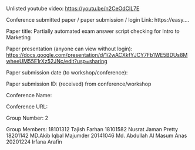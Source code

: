 Unlisted youtube video:
https://youtu.be/n2CeOdClL7E

Conference submitted paper / paper submission / login Link:
https://easy....

Paper title:
Partially automated exam answer script checking for Intro to Marketing

Paper presentation (anyone can view without login):
https://docs.google.com/presentation/d/1i2wACXkfYJCY7Fb1WE5BDUs8MwheeUM55E1rXz52JNc/edit?usp=sharing

Paper submission date (to workshop/conference):


Paper submission ID: (received) from conference/workshop


Conference Name:


Conference URL:


Group Number:
2

Group Members:
18101312	Tajish Farhan
18101582	Nusrat Jaman Pretty
18201142	MD.Akib Iqbal Majumder
20141046	Md. Abdullah Al Masum Anas
20201224	Irfana Arafin
